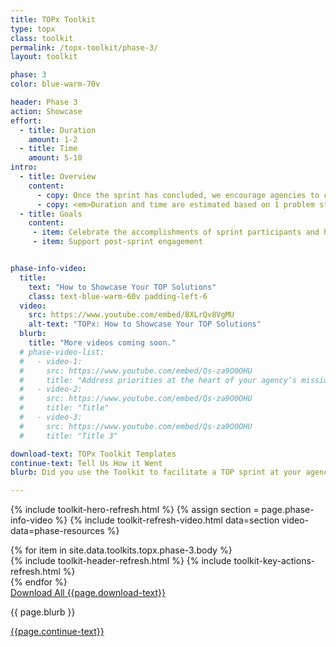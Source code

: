 ```yaml
---
title: TOPx Toolkit
type: topx
class: toolkit
permalink: /topx-toolkit/phase-3/
layout: toolkit

phase: 3
color: blue-warm-70v

header: Phase 3
action: Showcase
effort:
  - title: Duration
    amount: 1-2
  - title: Time
    amount: 5-10
intro:
  - title: Overview
    content:
      - copy: Once the sprint has concluded, we encourage agencies to celebrate the accomplishments of all participants. This could be by hosting an end-of-sprint event – whether large or small – or via agency-led communications to help others learn about the work completed in the sprint.
      - copy: <em>Duration and time are estimated based on 1 problem statement, a team of sprint leaders of 2 - 4 individuals, and 3 - 5 tech teams (with a recommended maximum of 6).</em>
  - title: Goals
    content:
     - item: Celebrate the accomplishments of sprint participants and help get the word out about the products to potential end users, to ensure the work makes an impact
     - item: Support post-sprint engagement


phase-info-video:
  title:
    text: "How to Showcase Your TOP Solutions"
    class: text-blue-warm-60v padding-left-6
  video:
    src: https://www.youtube.com/embed/BXLrQv8VgMU
    alt-text: "TOPx: How to Showcase Your TOP Solutions"
  blurb:
    title: "More videos coming soon."
  # phase-video-list:
  #   - video-1:
  #     src: https://www.youtube.com/embed/Qs-za9O0OHU
  #     title: "Address priorities at the heart of your agency’s mission that require data and innovation."
  #   - video-2:
  #     src: https://www.youtube.com/embed/Qs-za9O0OHU
  #     title: "Title"
  #   - video-3:
  #     src: https://www.youtube.com/embed/Qs-za9O0OHU
  #     title: "Title 3"

download-text: TOPx Toolkit Templates
continue-text: Tell Us How it Went
blurb: Did you use the Toolkit to facilitate a TOP sprint at your agency?

---
```


{% include toolkit-hero-refresh.html %}
{% assign section = page.phase-info-video %}
{% include toolkit-refresh-video.html data=section video-data=phase-resources %}
<section class="grid-container padding-y-8">
  <div class="grid-row">
    <div>
      {% for item in site.data.toolkits.topx.phase-3.body %}
        <div class="toolkit-section  margin-top-10">
          {% include toolkit-header-refresh.html %}
          {% include toolkit-key-actions-refresh.html %}
        </div>
      {% endfor %}
    </div>
  </div>
</section>
<section class="text-white bg-primary usa-section">
  <div class="grid-container">
    <div>
      <a href="{{ site.baseurl }}/assets/files/topx-resources/topx-toolkit-resources.zip" target="_blank"
          class="usa-button usa-button--inverse usa-button--outline margin-bottom-3 site-button">
          Download All {{page.download-text}}
      </a>
    </div>
    <p {% if data.title.class %}class="{{ data.title.class }}"{% endif %}>
      {{ page.blurb }}
    </p>
    <div>
      <a href="mailto:census.opportunityproject@census.gov?subject=My Experience With the TOPx Toolkit" target="_blank"
        class="usa-button usa-button--secondary site-button">
        {{page.continue-text}}
      </a>
    </div>
  </div>
</section>

